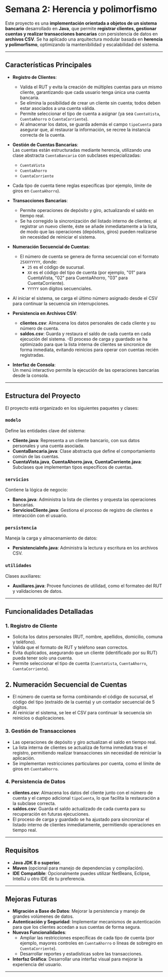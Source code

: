 # Semana 2: Herencia y polimorfismo

Este proyecto es una **implementación orientada a objetos de un sistema bancario** desarrollado en **Java**, que permite **registrar clientes, gestionar cuentas y realizar transacciones bancarias** con persistencia de datos en **archivos CSV**. Se ha aplicado una arquitectura modular basada en **herencia y polimorfismo**, optimizando la mantenibilidad y escalabilidad del sistema.

---

## Características Principales

- **Registro de Clientes**:  
  - Valida el RUT y evita la creación de múltiples cuentas para un mismo cliente, garantizando que cada usuario tenga única una cuenta bancaria.  
  - Se elimina la posibilidad de crear un cliente sin cuenta; todos deben estar asociados a una cuenta válida.
  - Permite seleccionar el tipo de cuenta a asignar (ya sea `CuentaVista`, `CuentaAhorro` o `CuentaCorriente`).
  - Al almacenar los datos, se guarda además el campo `tipoCuenta` para asegurar que, al restaurar la información, se recree la instancia correcta de la cuenta.

- **Gestión de Cuentas Bancarias**:  
  Las cuentas están estructuradas mediante herencia, utilizando una clase abstracta `CuentaBancaria` con subclases especializadas:
  - `CuentaVista`
  - `CuentaAhorro`
  - `CuentaCorriente`
- Cada tipo de cuenta tiene reglas específicas (por ejemplo, límite de giros en `CuentaAhorro`).

- **Transacciones Bancarias**:  
  - Permite operaciones de depósito y giro, actualizando el saldo en tiempo real.
  - Se ha corregido la sincronización del listado interno de clientes; al registrar un nuevo cliente, éste se añade inmediatamente a la lista, de modo que las operaciones (depósitos, giros) pueden realizarse sin necesidad de reiniciar el sistema.

- **Numeración Secuencial de Cuentas**:  
  - El número de cuenta se genera de forma secuencial con el formato `25XXYYYYY`, donde:
    - `25` es el código de sucursal.
    - `XX` es el código del tipo de cuenta (por ejemplo, "01" para CuentaVista, "02" para CuentaAhorro, "03" para CuentaCorriente).
    - `YYYYY` son dígitos secuenciales.
- Al iniciar el sistema, se carga el último número asignado desde el CSV para continuar la secuencia sin interrupciones.

- **Persistencia en Archivos CSV**:  
  - **clientes.csv**: Almacena los datos personales de cada cliente y su número de cuenta.  
  - **saldos.csv**: Guarda y restaura el saldo de cada cuenta en cada ejecución del sistema.
-El proceso de carga y guardado se ha optimizado para que la lista interna de clientes se sincronice de forma inmediata, evitando reinicios para operar con cuentas recién registradas.

- **Interfaz de Consola**:  
  Un menú interactivo permite la ejecución de las operaciones bancarias desde la consola.

---

## Estructura del Proyecto

El proyecto está organizado en los siguientes paquetes y clases:

### `modelo`
Define las entidades clave del sistema:
- **Cliente.java**: Representa a un cliente bancario, con sus datos personales y una cuenta asociada.
- **CuentaBancaria.java**: Clase abstracta que define el comportamiento común de las cuentas.
- **CuentaVista.java**, **CuentaAhorro.java**, **CuentaCorriente.java**: Subclases que implementan tipos específicos de cuentas.

### `servicios`
Contiene la lógica de negocio:
- **Banco.java**: Administra la lista de clientes y orquesta las operaciones bancarias.
- **ServiciosCliente.java**: Gestiona el proceso de registro de clientes e interacción con el usuario.

### `persistencia`
Maneja la carga y almacenamiento de datos:
- **PersistenciaInfo.java**: Administra la lectura y escritura en los archivos CSV.

### `utilidades`
Clases auxiliares:
- **Auxiliares.java**: Provee funciones de utilidad, como el formateo del RUT y validaciones de datos.

---

## Funcionalidades Detalladas

### 1. Registro de Cliente
- Solicita los datos personales (RUT, nombre, apellidos, domicilio, comuna y teléfono).
- Valida que el formato de RUT y teléfono sean correctos.
- Evita duplicados, asegurando que un cliente (identificado por su RUT) pueda tener solo una cuenta.
- Permite seleccionar el tipo de cuenta (`CuentaVista`, `CuentaAhorro`, `CuentaCorriente`).

## 2. Numeración Secuencial de Cuentas
- El número de cuenta se forma combinando el código de sucursal, el código del tipo (extraído de la cuenta) y un contador secuencial de 5 dígitos.
- Al reiniciar el sistema, se lee el CSV para continuar la secuencia sin reinicios o duplicaciones.

### 3. Gestión de Transacciones
- Las operaciones de depósito y giro actualizan el saldo en tiempo real.
- La lista interna de clientes se actualiza de forma inmediata tras el registro, permitiendo realizar transacciones sin necesidad de reiniciar la aplicación.
- Se implementan restricciones particulares por cuenta, como el límite de giros en `CuentaAhorro`.

### 4. Persistencia de Datos
- **clientes.csv**: Almacena los datos del cliente junto con el número de cuenta y el campo adicional `tipoCuenta`, lo que facilita la restauración a la subclase correcta.
- **saldos.csv**: Guarda el saldo actualizado de cada cuenta para su recuperación en futuras ejecuciones.
- El proceso de carga y guardado se ha ajustado para sincronizar el listado interno de clientes inmediatamente, permitiendo operaciones en tiempo real.


---

## Requisitos

- **Java JDK 8 o superior.**
- **Maven** (opcional para manejo de dependencias y compilación).
- **IDE Compatible**: Opcionalmente puedes utilizar NetBeans, Eclipse, IntelliJ u otro IDE de tu preferencia.

---

## Mejoras Futuras

- **Migración a Base de Datos**: Mejorar la persistencia y manejo de grandes volúmenes de datos.
- **Autenticación y Seguridad**: Implementar mecanismos de autenticación para que los clientes accedan a sus cuentas de forma segura.
- **Nuevas Funcionalidades**:  
  - Ampliar las restricciones específicas de cada tipo de cuenta (por ejemplo, mayores controles en `CuentaAhorro` o líneas de sobregiro en `CuentaCorriente`).
  - Desarrollar reportes y estadísticas sobre las transacciones.
- **Interfaz Gráfica**: Desarrollar una interfaz visual para mejorar la experiencia del usuario.
---